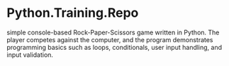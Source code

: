 # Python.Training.Repo
simple console-based Rock-Paper-Scissors game written in Python. The player competes against the computer, and the program demonstrates programming basics such as loops, conditionals, user input handling, and input validation.
